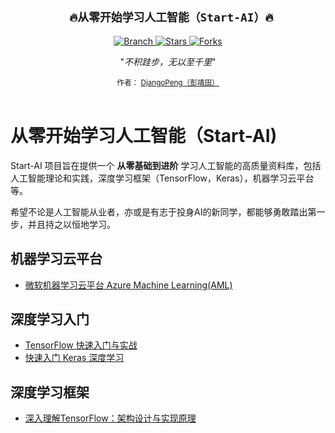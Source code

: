 <h2 align="center"><code> 🔥从零开始学习人工智能（Start-AI）🔥</code></h2>

<p align="center">
  <a href="https://github.com/DjangoPeng/start-ai/tree/master">
    <img src="https://img.shields.io/badge/Branch-master-green.svg?longCache=true"
        alt="Branch">
  </a>
  <a href="https://github.com/DjangoPeng/start-ai/stargazers">
    <img src="https://img.shields.io/github/stars/DjangoPeng/start-ai.svg?label=Stars&style=social"
        alt="Stars">
  </a>
    <a href="https://github.com/DjangoPeng/start-ai/network/members">
    <img src="https://img.shields.io/github/forks/DjangoPeng/start-ai.svg?label=Forks&style=social"
        alt="Forks">
  </a>
  </a>
</p>
<p align="center">"<i>不积跬步，无以至千里</i>" 

<div align="center">
  <sub>作者：
  <a href="https://github.com/DjangoPeng">DjangoPeng（彭靖田）</a>
</div>
<br>

# 从零开始学习人工智能（Start-AI)


Start-AI 项目旨在提供一个 **从零基础到进阶** 学习人工智能的高质量资料库，包括人工智能理论和实践，深度学习框架（TensorFlow，Keras），机器学习云平台等。

希望不论是人工智能从业者，亦或是有志于投身AI的新同学，都能够勇敢踏出第一步，并且持之以恒地学习。

## 机器学习云平台

- [微软机器学习云平台 Azure Machine Learning(AML)](https://github.com/DjangoPeng/aml-101)

## 深度学习入门

- [TensorFlow 快速入门与实战](https://github.com/DjangoPeng/tensorflow-101)
- [快速入门 Keras 深度学习](https://github.com/DjangoPeng/keras-101)

## 深度学习框架

- [深入理解TensorFlow：架构设计与实现原理](https://github.com/DjangoPeng/tensorflow-in-depth)

